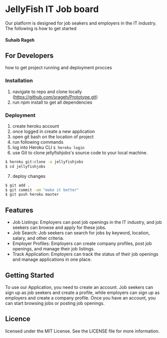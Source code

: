# JellyFish IT Job board

Our platform is designed for job seakers and employers in the IT industry. The following is how to get started

#### Suhaib Rageh

## For Developers

how to get project running and deployment procces

### Installation

1. navigate to repo and clone locally (https://github.com/srageh/Prototype.git)
2. run npm install to get all dependencies

### Deployment

1. create heroku account
2. once logged in create a new application
3. open git bash on the location of project
4. run following commands
5. log into Heroku CLI
   `$ heroku login`
6. use Git to clone jellyfishjobs's source code to your local machine.

```sh
$ heroku git:clone -a jellyfishjobs
$ cd jellyfishjobs
```

7. deploy changes

```sh
$ git add .
$ git commit -am "make it better"
$ git push heroku master
```

## Features

- Job Listings: Employers can post job openings in the IT industry, and job seekers can browse and apply for these jobs.
- Job Search: Job seekers can search for jobs by keyword, location, salary, and other criteria.
- Employer Profiles: Employers can create company profiles, post job openings, and manage their job listings.
- Track Application: Employers can track the status of their job openings and manage applications in one place.

## Getting Started

To use our Application, you need to create an account. Job seekers can sign up as job seekers and create a profile, while employers can sign up as employers and create a company profile. Once you have an account, you can start browsing jobs or posting job openings.

## Licence

licensed under the MIT License. See the LICENSE file for more information.
